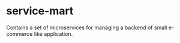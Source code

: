 # service-mart
Contains a set of microservices for managing a backend of small e-commerce like application.
